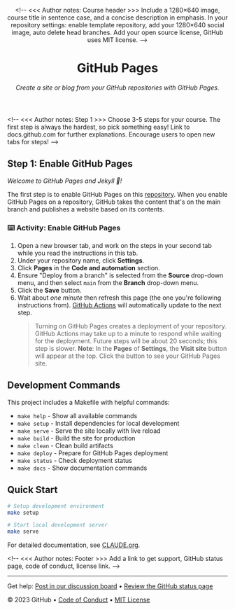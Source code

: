 <header>

<\!--
  <<< Author notes: Course header >>>
  Include a 1280×640 image, course title in sentence case, and a concise description in emphasis.
  In your repository settings: enable template repository, add your 1280×640 social image, auto delete head branches.
  Add your open source license, GitHub uses MIT license.
-->

# GitHub Pages

_Create a site or blog from your GitHub repositories with GitHub Pages._

</header>

<\!--
  <<< Author notes: Step 1 >>>
  Choose 3-5 steps for your course.
  The first step is always the hardest, so pick something easy\!
  Link to docs.github.com for further explanations.
  Encourage users to open new tabs for steps\!
-->

## Step 1: Enable GitHub Pages

_Welcome to GitHub Pages and Jekyll :tada:\!_

The first step is to enable GitHub Pages on this [repository](https://docs.github.com/en/get-started/quickstart/github-glossary#repository). When you enable GitHub Pages on a repository, GitHub takes the content that's on the main branch and publishes a website based on its contents.

### :keyboard: Activity: Enable GitHub Pages

1. Open a new browser tab, and work on the steps in your second tab while you read the instructions in this tab.
1. Under your repository name, click **Settings**.
1. Click **Pages** in the **Code and automation** section.
1. Ensure "Deploy from a branch" is selected from the **Source** drop-down menu, and then select `main` from the **Branch** drop-down menu.
1. Click the **Save** button.
1. Wait about _one minute_ then refresh this page (the one you're following instructions from). [GitHub Actions](https://docs.github.com/en/actions) will automatically update to the next step.
   > Turning on GitHub Pages creates a deployment of your repository. GitHub Actions may take up to a minute to respond while waiting for the deployment. Future steps will be about 20 seconds; this step is slower.
   > **Note**: In the **Pages** of **Settings**, the **Visit site** button will appear at the top. Click the button to see your GitHub Pages site.

## Development Commands

This project includes a Makefile with helpful commands:

- `make help` - Show all available commands
- `make setup` - Install dependencies for local development
- `make serve` - Serve the site locally with live reload
- `make build` - Build the site for production
- `make clean` - Clean build artifacts
- `make deploy` - Prepare for GitHub Pages deployment
- `make status` - Check deployment status
- `make docs` - Show documentation commands

## Quick Start

```bash
# Setup development environment
make setup

# Start local development server
make serve
```

For detailed documentation, see [CLAUDE.org](./CLAUDE.org).

<footer>

<\!--
  <<< Author notes: Footer >>>
  Add a link to get support, GitHub status page, code of conduct, license link.
-->

---

Get help: [Post in our discussion board](https://github.com/orgs/skills/discussions/categories/github-pages) &bull; [Review the GitHub status page](https://www.githubstatus.com/)

&copy; 2023 GitHub &bull; [Code of Conduct](https://www.contributor-covenant.org/version/2/1/code_of_conduct/code_of_conduct.md) &bull; [MIT License](https://gh.io/mit)

</footer>
